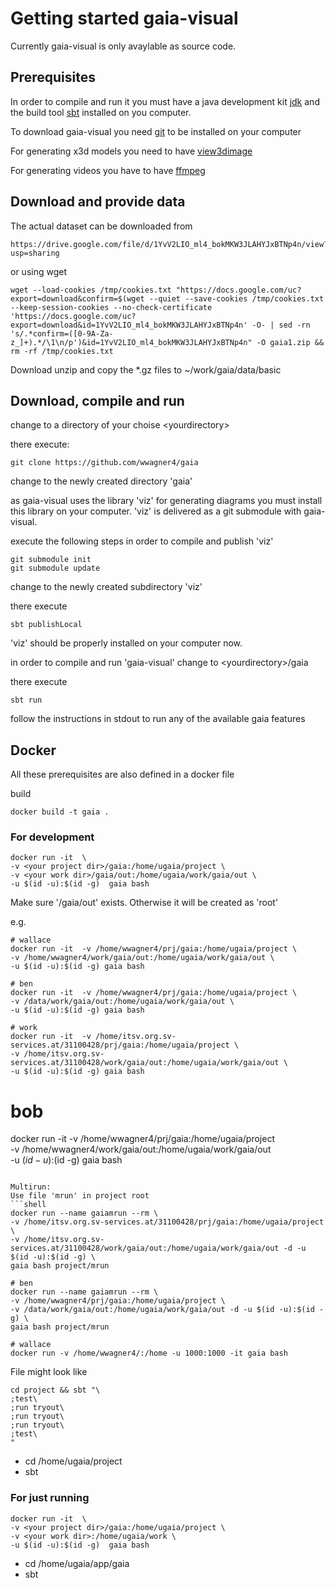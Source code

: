 # Getting started gaia-visual
Currently gaia-visual is only avaylable as source code.

## Prerequisites
In order to compile and run it you must have a java development kit
[jdk](https://www.google.com/search?channel=fs&client=ubuntu&q=install+jdk)
and the build tool [sbt](https://www.scala-sbt.org/1.x/docs/Setup.html) installed on you computer.

To download gaia-visual you need [git](https://git-scm.com/downloads) to be installed
on your computer

For generating x3d models you need to have [view3dimage](https://castle-engine.io/view3dscene.php)

For generating videos you have to have [ffmpeg](https://www.ffmpeg.org/download.html)

## Download and provide data
The actual dataset can be downloaded from 
```
https://drive.google.com/file/d/1YvV2LIO_ml4_bokMKW3JLAHYJxBTNp4n/view?usp=sharing
```
or using wget
```
wget --load-cookies /tmp/cookies.txt "https://docs.google.com/uc?export=download&confirm=$(wget --quiet --save-cookies /tmp/cookies.txt --keep-session-cookies --no-check-certificate 'https://docs.google.com/uc?export=download&id=1YvV2LIO_ml4_bokMKW3JLAHYJxBTNp4n' -O- | sed -rn 's/.*confirm=([0-9A-Za-z_]+).*/\1\n/p')&id=1YvV2LIO_ml4_bokMKW3JLAHYJxBTNp4n" -O gaia1.zip && rm -rf /tmp/cookies.txt
```


Download unzip and copy the *.gz files to ~/work/gaia/data/basic

## Download, compile and run

change to a directory of your choise &lt;yourdirectory>

there execute:
```shell
git clone https://github.com/wwagner4/gaia
```

change to the newly created directory 'gaia'

as gaia-visual uses the library 'viz' for generating
diagrams you must install this library
on your computer.
'viz' is delivered as a git submodule with gaia-visual.

execute the following steps in order to compile and publish 'viz'
```shell
git submodule init
git submodule update
```
change to the newly created subdirectory 'viz'

there execute
```shell
sbt publishLocal
```
'viz' should be properly installed on your computer now.

in order to compile and run 'gaia-visual' change to &lt;yourdirectory>/gaia

there execute
```shell
sbt run
```

follow the instructions in stdout to run any of the available gaia features

## Docker
All these prerequisites are also defined in a docker file

build
```shell
docker build -t gaia .
```
### For development
```shell
docker run -it  \
-v <your project dir>/gaia:/home/ugaia/project \
-v <your work dir>/gaia/out:/home/ugaia/work/gaia/out \
-u $(id -u):$(id -g)  gaia bash
```
Make sure '<your work dir>/gaia/out' exists. Otherwise it will be created as 'root'

e.g.
```shell
# wallace
docker run -it  -v /home/wwagner4/prj/gaia:/home/ugaia/project \
-v /home/wwagner4/work/gaia/out:/home/ugaia/work/gaia/out \
-u $(id -u):$(id -g) gaia bash
```
```shell
# ben
docker run -it  -v /home/wwagner4/prj/gaia:/home/ugaia/project \
-v /data/work/gaia/out:/home/ugaia/work/gaia/out \
-u $(id -u):$(id -g) gaia bash
```
```shell
# work
docker run -it  -v /home/itsv.org.sv-services.at/31100428/prj/gaia:/home/ugaia/project \
-v /home/itsv.org.sv-services.at/31100428/work/gaia/out:/home/ugaia/work/gaia/out \
-u $(id -u):$(id -g) gaia bash
```
# bob
docker run -it  -v /home/wwagner4/prj/gaia:/home/ugaia/project \
-v /home/wwagner4/work/gaia/out:/home/ugaia/work/gaia/out \
-u $(id -u):$(id -g) gaia bash
```

Multirun: 
Use file 'mrun' in project root
```shell
docker run --name gaiamrun --rm \
-v /home/itsv.org.sv-services.at/31100428/prj/gaia:/home/ugaia/project \
-v /home/itsv.org.sv-services.at/31100428/work/gaia/out:/home/ugaia/work/gaia/out -d -u $(id -u):$(id -g) \
gaia bash project/mrun
```
```shell
# ben
docker run --name gaiamrun --rm \
-v /home/wwagner4/prj/gaia:/home/ugaia/project \
-v /data/work/gaia/out:/home/ugaia/work/gaia/out -d -u $(id -u):$(id -g) \
gaia bash project/mrun
```

```shell
# wallace
docker run -v /home/wwagner4/:/home -u 1000:1000 -it gaia bash
```

File might look like
```shell
cd project && sbt "\
;test\
;run tryout\
;run tryout\
;run tryout\
;test\
"
```




* cd /home/ugaia/project
* sbt

### For just running
```shell
docker run -it  \
-v <your project dir>/gaia:/home/ugaia/project \
-v <your work dir>:/home/ugaia/work \
-u $(id -u):$(id -g)  gaia bash
```
* cd /home/ugaia/app/gaia
* sbt
